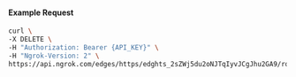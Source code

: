 <!-- Code generated for API Clients. DO NOT EDIT. -->

#### Example Request

```bash
curl \
-X DELETE \
-H "Authorization: Bearer {API_KEY}" \
-H "Ngrok-Version: 2" \
https://api.ngrok.com/edges/https/edghts_2sZWj5du2oNJTqIyvJCgJhu2GA9/routes/edghtsrt_2sZWj3XXjpklGb542RWgMkKV176/user_agent_filter
```
